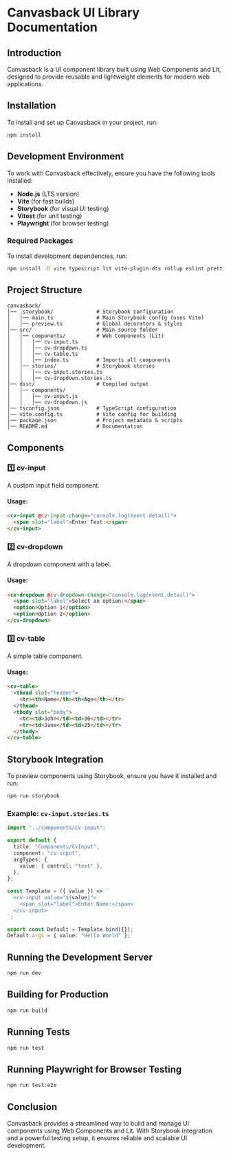 # Canvasback UI Library Documentation

## Introduction
Canvasback is a UI component library built using Web Components and Lit, designed to provide reusable and lightweight elements for modern web applications.

## Installation
To install and set up Canvasback in your project, run:
```sh
npm install
```

## Development Environment
To work with Canvasback effectively, ensure you have the following tools installed:
- **Node.js** (LTS version)
- **Vite** (for fast builds)
- **Storybook** (for visual UI testing)
- **Vitest** (for unit testing)
- **Playwright** (for browser testing)

### Required Packages
To install development dependencies, run:
```sh
npm install -D vite typescript lit vite-plugin-dts rollup eslint prettier eslint-plugin-lit vitest playwright storybook
```

## Project Structure
```
canvasback/
│── .storybook/              # Storybook configuration
│   │── main.ts              # Main Storybook config (uses Vite)
│   │── preview.ts           # Global decorators & styles
│── src/                     # Main source folder
│   │── components/          # Web Components (Lit)
│   │   │── cv-input.ts
│   │   │── cv-dropdown.ts
│   │   │── cv-table.ts
│   │   │── index.ts         # Imports all components
│   │── stories/             # Storybook stories
│   │   │── cv-input.stories.ts
│   │   │── cv-dropdown.stories.ts
│── dist/                    # Compiled output
│   │── components/
│   │   │── cv-input.js
│   │   │── cv-dropdown.js
│── tsconfig.json            # TypeScript configuration
│── vite.config.ts           # Vite config for building
│── package.json             # Project metadata & scripts
│── README.md                # Documentation
```

## Components
### 1️⃣ cv-input
A custom input field component.
#### Usage:
```html
<cv-input @cv-input-change="console.log(event.detail)">
  <span slot="label">Enter Text:</span>
</cv-input>
```

### 2️⃣ cv-dropdown
A dropdown component with a label.
#### Usage:
```html
<cv-dropdown @cv-dropdown-change="console.log(event.detail)">
  <span slot="label">Select an option:</span>
  <option>Option 1</option>
  <option>Option 2</option>
</cv-dropdown>
```

### 3️⃣ cv-table
A simple table component.
#### Usage:
```html
<cv-table>
  <thead slot="header">
    <tr><th>Name</th><th>Age</th></tr>
  </thead>
  <tbody slot="body">
    <tr><td>John</td><td>30</td></tr>
    <tr><td>Jane</td><td>25</td></tr>
  </tbody>
</cv-table>
```

## Storybook Integration
To preview components using Storybook, ensure you have it installed and run:
```sh
npm run storybook
```
### Example: `cv-input.stories.ts`
```ts
import "../components/cv-input";

export default {
  title: "Components/CvInput",
  component: "cv-input",
  argTypes: {
    value: { control: "text" },
  },
};

const Template = ({ value }) => `
  <cv-input value="${value}">
    <span slot="label">Enter Name:</span>
  </cv-input>
`;

export const Default = Template.bind({});
Default.args = { value: "Hello World" };
```

## Running the Development Server
```sh
npm run dev
```

## Building for Production
```sh
npm run build
```

## Running Tests
```sh
npm run test
```

## Running Playwright for Browser Testing
```sh
npm run test:e2e
```

## Conclusion
Canvasback provides a streamlined way to build and manage UI components using Web Components and Lit. With Storybook integration and a powerful testing setup, it ensures reliable and scalable UI development.

